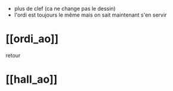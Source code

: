 - plus de clef (ca ne change pas le dessin)
- l'ordi est toujours le même mais on sait maintenant s'en servir

# [[ordi_ao]]

retour
# [[hall_ao]]